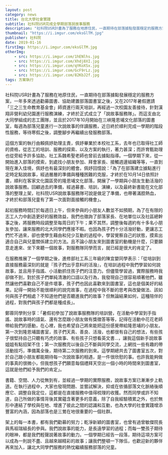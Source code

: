 ```yaml
---
layout: post
category: news
title: 台北大學社會實踐
subtitle: 社科院USR完成全學期部落說故事服務
description: "社科院USR計畫為了服務在地原住民，一直期待在部落據點發展穩定的服務方案，一年多來透過勸募圖書、協助建置部落圖書室之後，又在2017年暑假邀請「三之三生命教育基金會」師資進行兩天培訓，再經過一次校園友善接待，針對漢翔非營利幼兒園進行服務演練，才終於正式成立了「說故事服務隊」。而這支由北大同學組成的志工團隊，並且於2017年10月開始在三峽隆恩埔文化部落的圖書室，每週為部落兒童進行一次說故事的伴讀服務，近日終於順利完成一學期的階段性服務，等待寒假之後，調整腳步再繼續出發服務部落。..."
thumbnail: "https://i.imgur.com/eksGlTM.jpg"
publisher: 社科院
date: 2019-01-16
firstImg: https://i.imgur.com/eksGlTM.jpg
otherImg:
    - src: https://i.imgur.com/1hENlhs.jpg
    - src: https://i.imgur.com/Xhdj8XI.jpg
    - src: https://i.imgur.com/qYKoXSx.jpg
    - src: https://i.imgur.com/GcF9rLz.jpg
    - src: https://i.imgur.com/82KbJ2f.jpg
tags: 方案執行
---
```


社科院USR計畫為了服務在地原住民，一直期待在部落據點發展穩定的服務方案，一年多來透過勸募圖書、協助建置部落圖書室之後，又在2017年暑假邀請「三之三生命教育基金會」師資進行兩天培訓，再經過一次校園友善接待，針對漢翔非營利幼兒園進行服務演練，才終於正式成立了「說故事服務隊」。而這支由北大同學組成的志工團隊，並且於2017年10月開始在三峽隆恩埔文化部落的圖書室，每週為部落兒童進行一次說故事的伴讀服務，近日終於順利完成一學期的階段性服務，等待寒假之後，調整腳步再繼續出發服務部落。

這個方案的執行由賴佩妤助理主責，佩妤畢業於本校社工系，去年也已取得社工師的資格，從志工的培訓、服務的探索、以及方案的執行，著力甚深；而許育甄助理也從旁給予許多協助，社工系魏希聖老師也曾前去據點指導。一個學期下來，從一開始進入部落的摸索，到處找小朋友參加、拜會家長、接觸週邊組織等等，一直到現在漸入佳境，佩妤也有最深刻的體會。佩妤回憶說：「為了在部落建立據點進行定時定點說故事，經過層層的準備與種種困難的克服，才終於在10月14日依照計畫，順利在客家文化園區旁的隆恩埔文化部落，開展了一學期與小朋友生動活潑的說故事服務。回顧過去的準備，經過募書、培訓，演練，以及最終新書能在文化部落的整理上架，社科院USR說故事服務隊可說是做足了準備，也帶著滿腔熱血，才終於和部落兒童有了第一次面對面接觸的機會」。

起初服務時間訂於每週日上午，但來參與的小朋友人數並不如預期，為了在有限的志工人力中創造更好的服務效益，我們也徵詢了部落家長、在地單位以及社區總幹事之後，將服務時段調整至每周日的下午；果不其然，調整後每週約有十多名小朋友參加，讓來服務的北大同學們應接不暇。也因為孩子們十分活潑好動，更讓志工們忙不過來，卻也使學生藉由和兒少互動的過程中，學習覺察自己的狀態，摸索出適合自己與兒童關係建立的方法。且不論小朋友來到圖書室的動機是什麼，只要願意走進來、坐下來聽一個故事，對服務隊同學而言，就已經是很大的肯定了。

在服務推展了一個學期之後，進修部社工系三年級的陳宜嬰同學表示：「從培訓到直接服務最深刻的就是『孩子們出乎意料的活潑』，在培訓過程中我們學習如何說故事，並且用手指謠、小活動抓住孩子們的注意力。但儘管學習過，實際服務時我卻做不到，對於孩子們單純清澈的口語以及行為，我發現自己很容易順著他們，雖然讓他們喜歡自己不是件壞事，孩子們也因此喜歡來到圖書室，這也是個美好的結果。記得一開始不能很順利的說完故事，在過程中我不斷的思考與改變做法、該如何與孩子們相處？不知道他們是否聽進我們的故事？但無論結果如何，這種陪伴的過程，對我們與孩子們都是種成長」。

鄭蓉同學則分享：「暑假初參加了說故事服務隊的培訓營，在活動中學習到手指謠、說故事時的語氣、還有怎麼跟小朋友做有獎徵答等等，記得在活動中花花老師帶給我們的感動，在心裡，我也希望自己將來能把這份感覺帶給隆恩埔的小朋友。第一次到隆恩埔圖書室，孩子們天真、善良、活潑，也都很有自己的想法，有些孩子很堅持自己只聽有巧虎的故事、有些孩子只想看英文書…，讓我這個新手說故事姐姐有點招架不住；第一次服務完以後自己不斷與同學交流，上網找一些有趣的帶活動技巧，準備萬全後，期待第二次服務的到來。這學期總共去了圖書室五次，對於自己跟小朋友都能期待每一次說故事的相遇，是一件很欣慰的事。也許我能夠做的事真的很微小，但我想孩子們願意每個禮拜天空出一個小時的時間來到圖書室，這就是他們給予我們的肯定」。

書籍、空間、人力從無到有，並經過一學期的實際服務，說故事方案已漸漸步上軌道。在執行過程中，大家也發現問題、並嘗試解決，抑或在依循部落文化脈絡後順應它、調整自我定位，這都是在直接服務中值得梳理的收獲。然而同學或許不知道，自己所做的事情背後其實蘊含著更多的意義，除了自我經驗積累之外，也於無形中連結了學校與在地、增進了彼此之間的認識和互動，也為大學的社會實踐增添豐富的內涵，因為部落也是三鶯在地很重要的一個社群。

架上的每一本書，都有我們勸募的努力；乾淨新穎的圖書室，也曾有過曾敏傑院長與馬祖瑞組長的參與。我們說故事的能力，是長遠學習的過程；而每一雙孩子期待的眼神，都是我們輕聲說著故事的動力。一個學期已經告一段落，期待這項方案可以成為一則說不盡、且越來越精彩的故事；讓我們整頓一下隊伍，也歡迎新的夥伴再來加入，讓北大同學們服務的熱忱繼續服務部落的兒童。
